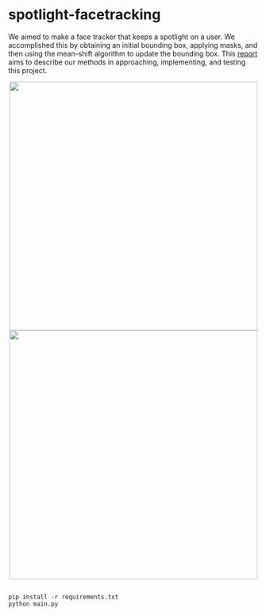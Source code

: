 # spotlight-facetracking

We aimed to make a face tracker that keeps a spotlight on a user. We accomplished this by obtaining an initial bounding box, applying masks, and then using the mean-shift algorithm to update the bounding box. This [report](442_final_report.pdf) aims to describe our methods in approaching, implementing, and testing this project.

<p align="center">
  <img src="https://i.imgur.com/SSxrNTA.png", height="500"/>
  <img src="https://i.imgur.com/QZaDxYw.png", height="500"/>
</p>

## 
```
pip install -r requirements.txt
python main.py
```
